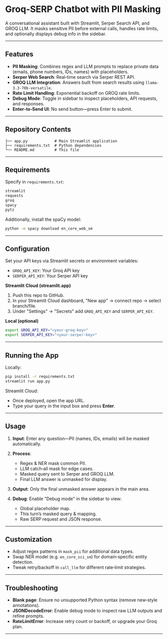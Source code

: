 # Groq‑SERP Chatbot with PII Masking

A conversational assistant built with Streamlit, Serper Search API, and GROQ LLM. It masks sensitive PII before external calls, handles rate limits, and optionally displays debug info in the sidebar.

---

## Features

* **PII Masking**: Combines regex and LLM prompts to replace private data (emails, phone numbers, IDs, names) with placeholders.
* **Serper Web Search**: Real‑time search via Serper REST API.
* **GROQ LLM Integration**: Answers built from search results using `llama-3.3-70b-versatile`.
* **Rate Limit Handling**: Exponential backoff on GROQ rate limits.
* **Debug Mode**: Toggle in sidebar to inspect placeholders, API requests, and responses.
* **Enter‑to‑Send UI**: No send button—press Enter to submit.

---

## Repository Contents

```plaintext
├── app.py            # Main Streamlit application
├── requirements.txt  # Python dependencies
└── README.md         # This file
```

---

## Requirements

Specify in `requirements.txt`:

```txt
streamlit
requests
groq
spacy
pytz
```

Additionally, install the spaCy model:

```bash
python -m spacy download en_core_web_sm
```

---

## Configuration

Set your API keys via Streamlit secrets or environment variables:

* `GROQ_API_KEY`: Your Groq API key
* `SERPER_API_KEY`: Your Serper API key

**Streamlit Cloud (streamlit.app)**

1. Push this repo to GitHub.
2. In your Streamlit Cloud dashboard, "New app" → connect repo → select branch/file.
3. Under "Settings" → "Secrets" add `GROQ_API_KEY` and `SERPER_API_KEY`.

**Local (optional)**

```bash
export GROQ_API_KEY="<your-groq-key>"
export SERPER_API_KEY="<your-serper-key>"
```

---

## Running the App

Locally:

```bash
pip install -r requirements.txt
streamlit run app.py
```

Streamlit Cloud:

* Once deployed, open the app URL.
* Type your query in the input box and press **Enter**.

---

## Usage

1. **Input**: Enter any question—PII (names, IDs, emails) will be masked automatically.
2. **Process**:

   * Regex & NER mask common PII.
   * LLM catch‑all mask for edge cases.
   * Masked query sent to Serper and GROQ LLM.
   * Final LLM answer is unmasked for display.
3. **Output**: Only the final unmasked answer appears in the main area.
4. **Debug**: Enable "Debug mode" in the sidebar to view:

   * Global placeholder map.
   * This turn’s masked query & mapping.
   * Raw SERP request and JSON response.

---

## Customization

* Adjust regex patterns in `mask_pii` for additional data types.
* Swap NER model (e.g. `en_core_sci_sm`) for domain‑specific entity detection.
* Tweak retry/backoff in `call_llm` for different rate‑limit strategies.

---

## Troubleshooting

* **Blank page**: Ensure no unsupported Python syntax (remove new‑style annotations).
* **JSONDecodeError**: Enable debug mode to inspect raw LLM outputs and refine prompts.
* **RateLimitError**: Increase retry count or backoff, or upgrade your Groq plan.

---

